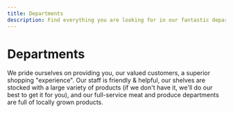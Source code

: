 ```yaml
---
title: Departments
description: Find everything you are looking for in our fantastic departments.
---
```


# Departments

We pride ourselves on providing you, our valued customers, a superior shopping "experience". Our staff is friendly & helpful, our shelves are stocked with a large variety of products (if we don't have it, we'll do our best to get it for you), and our full-service meat and produce departments are full of locally grown products.

<v-row :class="['mt-4', 'justify-center']">
  <v-col cols="auto">
    <nuxt-link to="/departments/produce"><post-image src="/produce.jpg" max-width="280px" alt="Produce"></post-image></nuxt-link>
  </v-col>
  <v-col cols="auto">
    <nuxt-link to="/departments/meat"><post-image src="/meat.jpg" max-width="280px" alt="Meat"></post-image></nuxt-link>
  </v-col>
  <v-col cols="auto">
    <nuxt-link to="/departments/bakery"><post-image src="/bakery.jpg" max-width="280px" alt="Bakery"></post-image></nuxt-link>
  </v-col>
  <v-col cols="auto">
    <nuxt-link to="/departments/deli"><post-image src="/deli.jpg" max-width="280px" alt="Deli"></post-image></nuxt-link>
  </v-col>
</v-row>
